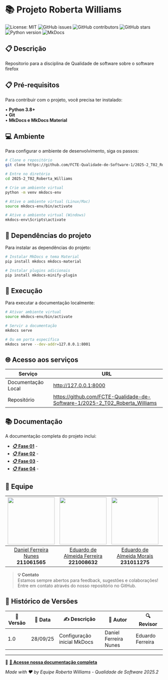 # 📚 Projeto Roberta Williams

![License: MIT](https://img.shields.io/badge/License-MIT-yellow.svg)
![GitHub issues](https://img.shields.io/github/issues/FCTE-Qualidade-de-Software-1/2025-2_T02_Roberta_Williams)
![GitHub contributors](https://img.shields.io/github/contributors/FCTE-Qualidade-de-Software-1/2025-2_T02_Roberta_Williams)
![GitHub stars](https://img.shields.io/github/stars/FCTE-Qualidade-de-Software-1/2025-2_T02_Roberta_Williams)
![Python version](https://img.shields.io/badge/python-3.8%2B-blue)
![MkDocs](https://img.shields.io/badge/docs-mkdocs%20material-blue)

## 📋 Descrição

Repositorio para a disciplina de Qualidade de software sobre o software firefox

## 📋 Pré-requisitos

Para contribuir com o projeto, você precisa ter instalado:

• **Python 3.8+**  
• **Git**  
• **MkDocs e MkDocs Material**

## 💻 Ambiente

Para configurar o ambiente de desenvolvimento, siga os passos:

```bash
# Clone o repositório
git clone https://github.com/FCTE-Qualidade-de-Software-1/2025-2_T02_Roberta_Williams.git

# Entre no diretório
cd 2025-2_T02_Roberta_Williams

# Crie um ambiente virtual
python -m venv mkdocs-env

# Ative o ambiente virtual (Linux/Mac)
source mkdocs-env/bin/activate

# Ative o ambiente virtual (Windows)
mkdocs-env\Scripts\activate
```

## 📁 Dependências do projeto

Para instalar as dependências do projeto:

```bash
# Instalar MkDocs e tema Material
pip install mkdocs mkdocs-material

# Instalar plugins adicionais
pip install mkdocs-minify-plugin
```

## 💾 Execução

Para executar a documentação localmente:

```bash
# Ativar ambiente virtual
source mkdocs-env/bin/activate

# Servir a documentação
mkdocs serve

# Ou em porta específica
mkdocs serve --dev-addr=127.0.0.1:8001
```

## 🌐 Acesso aos serviços

| Serviço | URL |
|---------|-----|
| Documentação Local | http://127.0.0.1:8000 |
| Repositório | https://github.com/FCTE-Qualidade-de-Software-1/2025-2_T02_Roberta_Williams |

## 📚 Documentação

A documentação completa do projeto inclui:

- **[📋 Fase 01](https://fcte-qualidade-de-software-1.github.io/2025-2_T02_Roberta_Williams/fases/fases01/)** - 
- **[📋 Fase 02](https://fcte-qualidade-de-software-1.github.io/2025-2_T02_Roberta_Williams/fases/fases02/)** - 
- **[📋 Fase 03](https://fcte-qualidade-de-software-1.github.io/2025-2_T02_Roberta_Williams/fases/fases03/)** -
- **[📋 Fase 04](https://fcte-qualidade-de-software-1.github.io/2025-2_T02_Roberta_Williams/fases/fases04/)** - 

## 👥 Equipe

| <a href="https://github.com/Mach1r0"><img src="https://github.com/Mach1r0.png" width="150"></a> | <a href="https://github.com/eduardoferre"><img src="https://github.com/eduardoferre.png" width="150"></a> | <a href="https://github.com/Edumorais08"><img src="https://github.com/Edumorais08.png" width="150"></a> | <a href="https://github.com/juliatakaki"><img src="https://github.com/juliatakaki.png" width="150"></a> | <a href="https://github.com/MatheussBrant"><img src="https://github.com/MatheussBrant.png" width="150"></a> |
| :----------: | :----------: | :----------: | :----------: | :----------: |
| [Daniel Ferreira Nunes](https://github.com/Mach1r0)<br>**211061565** | [Eduardo de Almeida Ferreira](https://github.com/eduardoferre)<br>**221008632** | [Eduardo de Almeida Morais](https://github.com/Edumorais08)<br>**231011275** | [Júlia Takaki Neves](https://github.com/juliatakaki)<br>**221029249** | [Matheus de Siqueira Brant](https://github.com/MatheussBrant)<br>**222037737** |

> **💡 Contato**  
> Estamos sempre abertos para feedback, sugestões e colaborações!  
> Entre em contato através do nosso repositório no GitHub.

## 📅 Histórico de Versões

| 📌 Versão | 📆 Data | ✍️ Descrição | 👤 Autor | 🔍 Revisor |
|-----------|---------|--------------|----------|------------|
| 1.0 | 28/09/25 | Configuração inicial MkDocs | Daniel Ferreira Nunes | Eduardo Ferreira |

---

🔗 **[📖 Acesse nossa documentação completa](https://fcte-qualidade-de-software-1.github.io/2025-2_T02_Roberta_Williams/)**

*Made with ❤️ by Equipe Roberta Williams - Qualidade de Software 2025.2*
